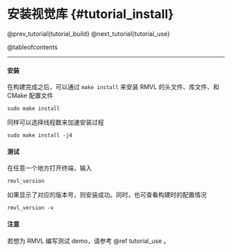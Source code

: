 安装视觉库 {#tutorial_install}
============

@prev_tutorial{tutorial_build}
@next_tutorial{tutorial_use}

@tableofcontents

------

#### 安装

在构建完成之后，可以通过 `make install` 来安装 RMVL 的头文件、库文件、和 CMake 配置文件

```shell
sudo make install
```

同样可以选择线程数来加速安装过程

```shell
sudo make install -j4
```

#### 测试

在任意一个地方打开终端，输入

```shell
rmvl_version
```

如果显示了对应的版本号，则安装成功。同时，也可查看构建时的配置情况

```shell
rmvl_version -v
```

#### 注意

若想为 RMVL 编写测试 demo，请参考 @ref tutorial_use 。

